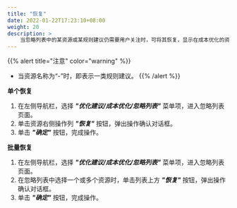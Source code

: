 ```yaml
---
title: "恢复"
date: 2022-01-22T17:23:10+08:00
weight: 20
description: >
    当忽略列表中的某资源或某规则建议仍需要用户关注时，可将其恢复，显示在成本优化的资源列表
---
```


{{% alert title="注意" color="warning" %}}
- 当资源名称为“-”时，即表示一类规则建议。
{{% /alert %}}

**单个恢复**

1. 在左侧导航栏，选择 **_"优化建议/成本优化/忽略列表"_** 菜单项，进入忽略列表页面。
2. 单击资源右侧操作列 **_"恢复"_** 按钮，弹出操作确认对话框。
3. 单击 **_"确定"_** 按钮，完成操作。

**批量恢复**

1. 在左侧导航栏，选择 **_"优化建议/成本优化/忽略列表"_** 菜单项，进入忽略列表页面。
2. 在忽略列表中选择一个或多个资源时，单击列表上方 **_"恢复"_** 按钮，弹出操作确认对话框。
3. 单击 **_"确定"_** 按钮，完成操作。